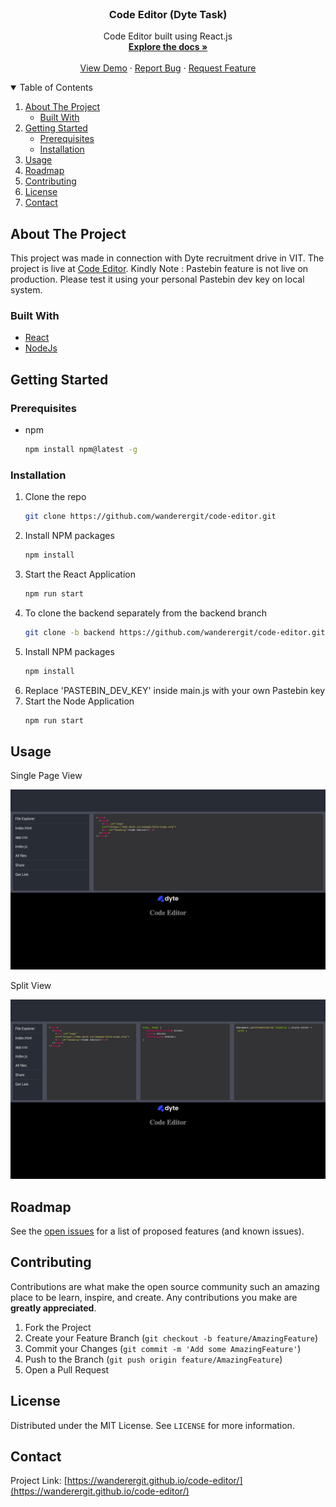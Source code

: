 <br />
<p align="center">
  <h3 align="center">Code Editor (Dyte Task)</h3>

  <p align="center">
    Code Editor built using React.js
    <br />
    <a href="https://github.com/wanderergit/code-editor"><strong>Explore the docs »</strong></a>
    <br />
    <br />
    <a href="https://github.com/wanderergit/code-editor">View Demo</a>
    ·
    <a href="https://github.com/wanderergit/code-editor/issues">Report Bug</a>
    ·
    <a href="https://github.com/wanderergit/code-editor/issues">Request Feature</a>
  </p>
</p>



<!-- TABLE OF CONTENTS -->
<details open="open">
  <summary>Table of Contents</summary>
  <ol>
    <li>
      <a href="#about-the-project">About The Project</a>
      <ul>
        <li><a href="#built-with">Built With</a></li>
      </ul>
    </li>
    <li>
      <a href="#getting-started">Getting Started</a>
      <ul>
        <li><a href="#prerequisites">Prerequisites</a></li>
        <li><a href="#installation">Installation</a></li>
      </ul>
    </li>
    <li><a href="#usage">Usage</a></li>
    <li><a href="#roadmap">Roadmap</a></li>
    <li><a href="#contributing">Contributing</a></li>
    <li><a href="#license">License</a></li>
    <li><a href="#contact">Contact</a></li>
  </ol>
</details>



<!-- ABOUT THE PROJECT -->
## About The Project

This project was made in connection with Dyte recruitment drive in VIT. The project is live at [Code Editor](https://wanderergit.github.io/code-editor/). Kindly Note : Pastebin feature is not live on production. Please test it using your personal Pastebin dev key on local system.

### Built With

* [React](https://reactjs.org/)
* [NodeJs](https://nodejs.org/)



<!-- GETTING STARTED -->
## Getting Started

### Prerequisites

* npm
  ```sh
  npm install npm@latest -g
  ```

### Installation

1. Clone the repo
   ```sh
   git clone https://github.com/wanderergit/code-editor.git
   ```
2. Install NPM packages
   ```sh
   npm install
   ```
3. Start the React Application
   ```sh
   npm run start
   ```
4. To clone the backend separately from the backend branch
   ```sh
   git clone -b backend https://github.com/wanderergit/code-editor.git
   ```
5. Install NPM packages
   ```sh
   npm install
   ```
7. Replace 'PASTEBIN_DEV_KEY' inside main.js with your own Pastebin key
6. Start the Node Application
   ```sh
   npm run start
   ```


<!-- USAGE EXAMPLES -->
## Usage

Single Page View

[![Single Page View][product-screenshot1]](https://wanderergit.github.io/code-editor/)

Split View

[![Split View View][product-screenshot2]](https://wanderergit.github.io/code-editor/)

<!-- ROADMAP -->
## Roadmap

See the [open issues](https://github.com/wanderergit/code-editor/issues) for a list of proposed features (and known issues).


<!-- CONTRIBUTING -->
## Contributing

Contributions are what make the open source community such an amazing place to be learn, inspire, and create. Any contributions you make are **greatly appreciated**.

1. Fork the Project
2. Create your Feature Branch (`git checkout -b feature/AmazingFeature`)
3. Commit your Changes (`git commit -m 'Add some AmazingFeature'`)
4. Push to the Branch (`git push origin feature/AmazingFeature`)
5. Open a Pull Request


<!-- LICENSE -->
## License

Distributed under the MIT License. See `LICENSE` for more information.


<!-- CONTACT -->
## Contact

Project Link: [https://wanderergit.github.io/code-editor/](https://wanderergit.github.io/code-editor/)

[product-screenshot1]: public/images/screenshot1.png
[product-screenshot2]: public/images/screenshot2.png